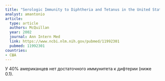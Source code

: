 ```yaml
---
title: "Serologic Immunity to Diphtheria and Tetanus in the United States"
analyst: amantonio
article:
  type: article
  authors: McQuillan
  year: 2002
  journal: Ann Intern Med
  link: https://www.ncbi.nlm.nih.gov/pubmed/11992301
  pubmed: 11992301
countries:
- США
---
```


У 40% американцев нет достаточного иммунитета к дифтерии (ниже 0.1).
